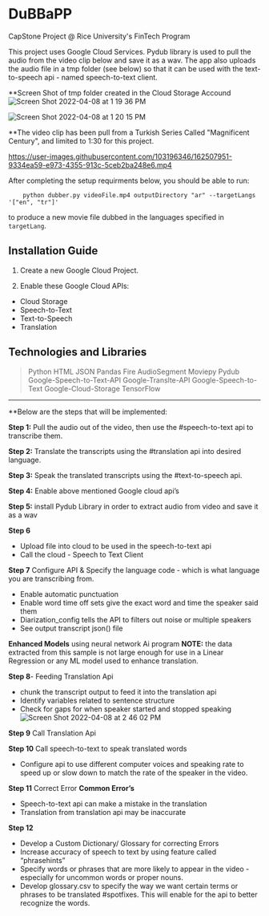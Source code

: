 # DuBBaPP
CapStone Project @ Rice University's FinTech Program

This project uses Google Cloud Services. Pydub library is used to pull the audio from the 
video clip below and save it as a wav. The app also uploads the audio file in a tmp folder (see below) so that it can be used with the text-to-speech api - named speech-to-text client. 

**Screen Shot of tmp folder created in the Cloud Storage Accound
![Screen Shot 2022-04-08 at 1 19 36 PM](https://user-images.githubusercontent.com/103196346/162516521-ef77684e-b8f3-4f27-8ba5-91b57512e13a.png)

![Screen Shot 2022-04-08 at 1 20 15 PM](https://user-images.githubusercontent.com/103196346/162516562-099e3295-6d4b-4e36-8526-583cfc949e26.png)

**The video clip has been pull from a Turkish Series Called "Magnificent Century", and limited to 1:30 for this project.  

https://user-images.githubusercontent.com/103196346/162507951-9334ea59-e973-4355-913c-5ceb2ba248e6.mp4


After completing the setup requirments below, you should be able to run:

        python dubber.py videoFile.mp4 outputDirectory "ar" --targetLangs '["en", "tr"]'

to produce a new movie file dubbed in the languages specified in `targetLang`. 


## Installation Guide

1. Create a new Google Cloud Project.

2. Enable these Google Cloud APIs:

- Cloud Storage
- Speech-to-Text
- Text-to-Speech
- Translation


## Technologies and Libraries

> Python
> HTML
> JSON
> Pandas
> Fire
> AudioSegment
> Moviepy
> Pydub
> Google-Speech-to-Text-API
> Google-Translte-API
> Google-Speech-to-Text
> Google-Cloud-Storage
> TensorFlow 

---

**Below are the steps that will be implemented: 

**Step 1:** Pull the audio out of the video, then use the #speech-to-text api to transcribe them.  

**Step 2:** Translate the transcripts using the #translation api into desired language. 

**Step 3:** Speak the translated transcripts using the #text-to-speech api.  

**Step 4:** Enable above mentioned Google cloud api’s  

**Step 5:** install Pydub Library in order to extract audio from video and save it as a wav  

**Step 6**
- Upload file into cloud to be used in the speech-to-text api  
- Call the cloud - Speech to Text Client 

**Step 7** Configure API & Specify the language code - which is what language you are transcribing from.  
- Enable automatic punctuation 
- Enable word time off sets give the exact word and time the speaker said them 
- Diarization_config tells the API to filters out noise or multiple speakers  
- See output transcript json() file

**Enhanced Models** using neural network Ai program **NOTE:** the data extracted from this sample is not large enough for use in a Linear Regression or any ML model used to enhance translation.  

**Step 8**- Feeding Translation Api 
- chunk the transcript output to feed it into the translation api 
- Identify variables related to sentence structure  
- Check for gaps for when speaker started and stopped speaking  
![Screen Shot 2022-04-08 at 2 46 02 PM](https://user-images.githubusercontent.com/103196346/162516308-686f355a-45d1-46c9-92dd-0e30adc4af27.png)

**Step 9** Call Translation Api   


**Step 10** Call speech-to-text to speak translated words  
- Configure api to use different computer voices and speaking rate to speed up or slow down to match the rate of the speaker in the video.   

**Step 11** Correct Error 
**Common Error’s** 
- Speech-to-text api can make a mistake in the translation  
- Translation from translation api may be inaccurate  

**Step 12**
- Develop a Custom Dictionary/ Glossary for correcting Errors  
- Increase accuracy of speech to text by using feature called “phrasehints” 
- Specify words or phrases that are more likely to appear in the video - especially for uncommon words or proper nouns.  
- Develop glossary.csv to specify the way we want certain terms or phrases to be translated #spotfixes. This will enable for the api to better recognize the words.






